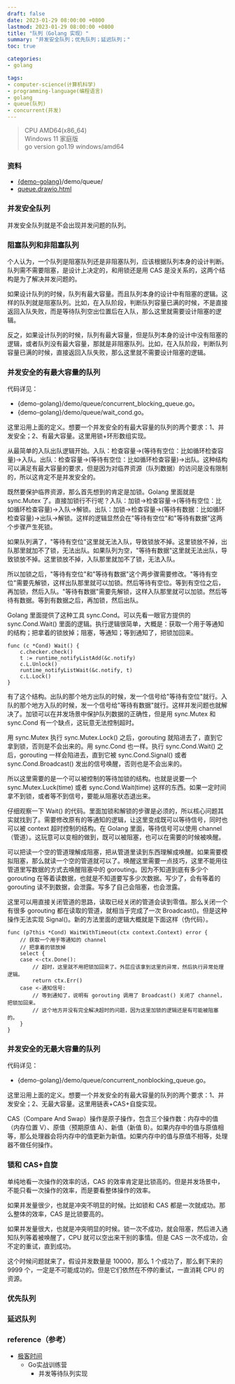 ```yaml
---
draft: false
date: 2023-01-29 08:00:00 +0800
lastmod: 2023-01-29 08:00:00 +0800
title: "队列（Golang 实现）"
summary: "并发安全队列；优先队列；延迟队列；"
toc: true

categories:
- golang

tags:
- computer-science(计算机科学)
- programming-language(编程语言)
- golang
- queue(队列)
- concurrent(并发)
---
```


> CPU AMD64(x86_64)<br/>
> Windows 11 家庭版<br/>
> go version go1.19 windows/amd64

### 资料

- [{demo-golang}](https://github.com/KelipuTe/demo-golang)/demo/queue/
- <a href="/drawio/computer-science/programming-language/golang/queue.drawio.html">queue.drawio.html</a>

### 并发安全队列

并发安全队列就是不会出现并发问题的队列。

### 阻塞队列和非阻塞队列

个人认为，一个队列是阻塞队列还是非阻塞队列，应该根据队列本身的设计判断。队列需不需要阻塞，是设计上决定的，和用锁还是用 CAS 是没关系的，这两个结构是为了解决并发问题的。

如果设计队列的时候，队列有最大容量。而且队列本身的设计中有阻塞的逻辑。这样的队列就是阻塞队列。比如，在入队阶段，判断队列容量已满的时候，不是直接返回入队失败，而是等待队列空出位置后在入队，那么这里就需要设计阻塞的逻辑。

反之，如果设计队列的时候，队列有最大容量，但是队列本身的设计中没有阻塞的逻辑，或者队列没有最大容量，那就是非阻塞队列。比如，在入队阶段，判断队列容量已满的时候，直接返回入队失败，那么这里就不需要设计阻塞的逻辑。

### 并发安全的有最大容量的队列

代码详见：

- {demo-golang}/demo/queue/concurrent_blocking_queue.go。
- {demo-golang}/demo/queue/wait_cond.go。

这里沿用上面的定义。想要一个并发安全的有最大容量的队列的两个要求：1、并发安全；2、有最大容量。这里用锁+环形数组实现。

从最简单的入队出队逻辑开始。入队：检查容量->(等待有空位：比如循环检查容量)->入队。出队：检查容量->(等待有空位：比如循环检查容量)->出队。这种结构可以满足有最大容量的要求，但是因为对临界资源（队列数据）的访问是没有限制的，所以这肯定不是并发安全的。

既然要保护临界资源，那么首先想到的肯定是加锁。Golang 里面就是 sync.Mutex 了。直接加锁行不行呢？入队：加锁->检查容量->(等待有空位：比如循环检查容量)->入队->解锁。出队：加锁->检查容量->(等待有数据：比如循环检查容量)->出队->解锁。这样的逻辑显然会在"等待有空位"和"等待有数据"这两个步骤产生死锁。

如果队列满了，"等待有空位"这里就无法入队，导致锁放不掉。这里锁放不掉，出队那里就加不了锁，无法出队。如果队列为空，"等待有数据"这里就无法出队，导致锁放不掉。这里锁放不掉，入队那里就加不了锁，无法入队。

所以加锁之后，"等待有空位"和"等待有数据"这个两步骤需要修改。"等待有空位"需要先解锁，这样出队那里就可以加锁。然后等待有空位。等到有空位之后，再加锁，然后入队。"等待有数据"需要先解锁，这样入队那里就可以加锁。然后等待有数据。等到有数据之后，再加锁，然后出队。

Golang 里面提供了这种工具 sync.Cond。可以先看一眼官方提供的 sync.Cond.Wait() 里面的逻辑。执行逻辑很简单，大概是：获取一个用于等通知的结构；把拿着的锁放掉；阻塞，等通知；等到通知了，把锁加回来。

```
func (c *Cond) Wait() {
	c.checker.check()
	t := runtime_notifyListAdd(&c.notify)
	c.L.Unlock()
	runtime_notifyListWait(&c.notify, t)
	c.L.Lock()
}
```

有了这个结构。出队的那个地方出队的时候，发一个信号给"等待有空位"就行。入队的那个地方入队的时候，发一个信号给"等待有数据"就行。这样并发问题也就解决了。加锁可以在并发场景中保护队列数据的正确性，但是用 sync.Mutex 和 sync.Cond 有一个缺点，这玩意无法控制超时。

用 sync.Mutex 执行 sync.Mutex.Lock() 之后，gorouting 就陷进去了，直到它拿到锁，否则是不会出来的。用 sync.Cond 也一样。执行 sync.Cond.Wait() 之后，gorouting 一样会陷进去，直到它被 sync.Cond.Signal() 或者 sync.Cond.Broadcast() 发出的信号唤醒，否则也是不会出来的。

所以这里需要的是一个可以被控制的等待加锁的结构。也就是说要一个 sync.Mutex.Luck(time) 或者 sync.Cond.Wait(time) 这样的东西。如果一定时间拿不到锁，或者等不到信号，要能从阻塞状态退出来。

仔细观察一下 Wait() 的代码。里面加锁和解锁的步骤是必须的，所以核心问题其实就找到了。需要修改原有的等通知的逻辑，让这里变成既可以等待信号，同时也可以被 context 超时控制的结构。在 Golang 里面，等待信号可以使用 channel（管道）。这玩意可以变相的做到，既可以被阻塞，也可以在需要的时候被唤醒。

可以把读一个空的管道理解成阻塞，把从管道里读到东西理解成唤醒。如果需要模拟阻塞，那么就读一个空的管道就可以了。唤醒这里需要一点技巧，这里不能用往管道里写数据的方式去唤醒阻塞中的 gorouting。因为不知道到底有多少个 gorouting 在等着读数据，也就是不知道要写多少次数据。写少了，会有等着的 gorouting 读不到数据，会泄露。写多了自己会阻塞，也会泄露。

这里可以用直接关闭管道的思路，读取已经关闭的管道会读到零值。那么关闭一个有很多 gorouting 都在读取的管道，就相当于完成了一次 Broadcast()。但是这种操作无法实现 Signal()。新的方法里面的逻辑大概就是下面这样（伪代码）。

```
func (p7this *Cond) WaitWithTimeout(ctx context.Context) error {
	// 获取一个用于等通知的 channel
	// 把拿着的锁放掉
	select {
	case <-ctx.Done():
		// 超时，这里就不用把锁加回来了。外层应该拿到这里的异常，然后执行异常处理逻辑。
		return ctx.Err()
	case <-通知信号:
		// 等到通知了，说明有 gorouting 调用了 Broadcast() 关闭了 channel，把锁加回来。
		// 这个地方并没有完全解决超时的问题，因为这里加锁的逻辑还是有可能被阻塞的。
	}
}
```

### 并发安全的无最大容量的队列

代码详见：

- {demo-golang}/demo/queue/concurrent_nonblocking_queue.go。

这里沿用上面的定义。想要一个并发安全的有最大容量的队列的两个要求：1、并发安全；2、无最大容量。这里用链表+CAS+自旋实现。

CAS（Compare And Swap）操作是原子操作，包含三个操作数：内存中的值（内存位置 V）、原值（预期原值 A）、新值（新值 B）。如果内存中的值与原值相等，那么处理器会将内存中的值更新为新值。如果内存中的值与原值不相等，处理器不做任何操作。

### 锁和 CAS+自旋

单纯地看一次操作的效率的话，CAS 的效率肯定是比锁高的。但是并发场景中，不能只看一次操作的效率，而是要看整体操作的效率。

如果并发量很少，也就是冲突不明显的时候。比如锁和 CAS 都是一次就成功。那么整体的效率，CAS 是比锁要高的。

如果并发量很大，也就是冲突明显的时候。锁一次不成功，就会阻塞，然后进入通知队列等着被唤醒了，CPU 就可以空出来干别的事情。但是 CAS 一次不成功，会不定的重试，直到成功。

这个时候问题就来了，假设并发数量是 10000，那么 1 个成功了，那么剩下来的 9999 个，一定是不可能成功的。但是它们依然在不停的重试，一直消耗 CPU 的资源。

### 优先队列

### 延迟队列

### reference（参考）

- [极客时间](https://time.geekbang.org/)
  - Go实战训练营
    - 并发等待队列实现